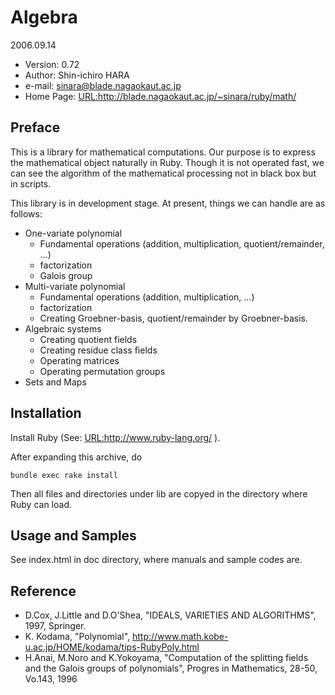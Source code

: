 
# Algebra

2006.09.14
   
*  Version: 0.72
*  Author: Shin-ichiro HARA
*  e-mail: sinara@blade.nagaokaut.ac.jp
*  Home Page: <URL:http://blade.nagaokaut.ac.jp/~sinara/ruby/math/>

## Preface

This is a library for mathematical computations. Our purpose is to express the
mathematical object naturally in Ruby. Though it is not operated fast, we can
see the algorithm of the mathematical processing not in black box but in
scripts.

This library is in development stage. At present, things we can handle are as
follows:
   
*  One-variate polynomial
   +  Fundamental operations (addition, multiplication, quotient/remainder,
        ...)
   +  factorization
   +  Galois group
* Multi-variate polynomial
   +  Fundamental operations (addition, multiplication, ...)
   +  factorization
   +  Creating Groebner-basis, quotient/remainder by Groebner-basis.
*  Algebraic systems
   +  Creating quotient fields
   +  Creating residue class fields
   +  Operating matrices
   +  Operating permutation groups
*  Sets and Maps

## Installation

Install Ruby (See: <URL:http://www.ruby-lang.org/> ).

After expanding this archive, do
```
bundle exec rake install
```

Then all files and directories under lib are copyed in the directory where Ruby
can load.

## Usage and Samples

See index.html in doc directory, where manuals and sample codes are.

## Reference

 *  D.Cox, J.Little and D.O'Shea, "IDEALS, VARIETIES AND ALGORITHMS", 1997,
    Springer.
 *  K. Kodama, "Polynomial", http://www.math.kobe-u.ac.jp/HOME/kodama/tips-RubyPoly.html
 *  H.Anai, M.Noro and K.Yokoyama, "Computation of the splitting fields and
    the Galois groups of polynomials", Progres in Mathematics, 28-50, Vo.143,
    1996

